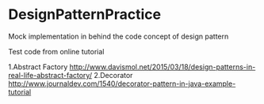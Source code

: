 # DesignPatternPractice
Mock implementation in behind the code concept of design pattern

Test code from online tutorial

1.Abstract Factory
  http://www.davismol.net/2015/03/18/design-patterns-in-real-life-abstract-factory/
2.Decorator
  http://www.journaldev.com/1540/decorator-pattern-in-java-example-tutorial
